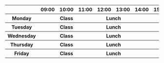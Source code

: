 <!DOCTYPE html>
<html>
   <head>
   	 <title>Problem 5</title>
   </head>
   <table>
   	 <tr>
   	   <th colspan="2">&nbsp;</th>
   	   <th colspan="1"><strong>09:00</strong></th>
   	   <th colspan="1"><strong>10:00</strong></th>
   	   <th colspan="1"><strong>11:00</strong></th>
   	   <th colspan="1"><strong>12:00</strong></th>
   	   <th colspan="1"><strong>13:00</strong></th>
   	   <th colspan="1"><strong>14:00</strong></th>
   	   <th colspan="1"><strong>15:00</strong></th>
   	   <th colspan="1"><strong>16:00</strong></th>
   	   <th colspan="1"><strong>17:00</strong></th>
   	 </tr>
   	 <tr>
   	 	<th colspan="2"><strong>Monday</strong></th>
   	 	<th colspan="3">Class</th>
   	 	<th colspan="2">Lunch</th>
   	 	<th colspan="4">Lab
   	 </tr>
   	 <tr>
   	 	<th colspan="2"><strong>Tuesday</strong></th>
   	 	<th colspan="3">Class</th>
   	 	<th colspan="2">Lunch</th>
   	 	<th colspan="4">Lab</th>
   	 </tr>
   	 <tr>
   	 	<th colspan="2"><strong>Wednesday</strong></th>
   	 	<th colspan="3">Class</th>
   	 	<th colspan="2">Lunch</th>
   	 	<th colspan="4">Lab</th>
   	 </tr>
   	 <tr>
   	 	<th colspan="2"><strong>Thursday</strong></th>
   	 	<th colspan="3">Class</th>
   	 	<th colspan="2">Lunch</th>
   	 	<th colspan="4">Lab</th>
   	 </tr>
   	 <tr>
   	 	<th colspan="2"><strong>Friday</strong></th>
   	 	<th colspan="3">Class</th>
   	 	<th colspan="2">Lunch</th>
   	 	<th colspan="4">Lab</th>
   	 </tr>

   </table>
</html>